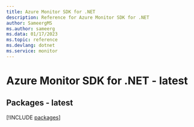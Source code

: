 ```yaml
---
title: Azure Monitor SDK for .NET
description: Reference for Azure Monitor SDK for .NET
author: SameergMS
ms.author: sameerg
ms.data: 01/17/2023
ms.topic: reference
ms.devlang: dotnet
ms.service: monitor
---
```

# Azure Monitor SDK for .NET - latest
## Packages - latest
[!INCLUDE [packages](monitor-index.md)]